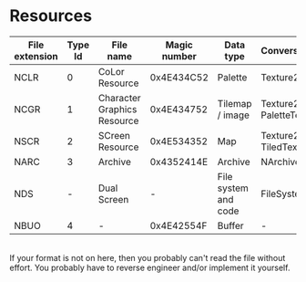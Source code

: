 # Resources
File extension | Type Id | File name | Magic number | Data type | Conversion type | isResource
--- | --- | --- | --- | --- | --- | ---
NCLR | 0 | CoLor Resource | 0x4E434C52 | Palette | Texture2D | yes
NCGR | 1 | Character Graphics Resource | 0x4E434752 | Tilemap / image | Texture2D / PaletteTexture2D | yes
NSCR | 2 | SCreen Resource | 0x4E534352 | Map | Texture2D / TiledTexture2D | yes
NARC | 3 | Archive | 0x4352414E | Archive | NArchive | yes
NDS | - | Dual Screen | - | File system and code | FileSystem | no
NBUO | 4 | - | 0x4E42554F | Buffer | - | yes
<br>
If your format is not on here, then you probably can't read the file without effort. You probably have to reverse engineer and/or implement it yourself.
